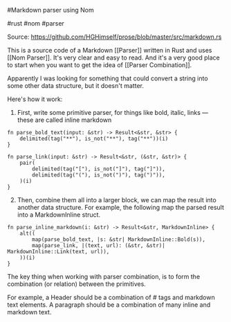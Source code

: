 #Markdown parser using Nom

#rust #nom #parser

Source: https://github.com/HGHimself/prose/blob/master/src/markdown.rs

This is a source code of a Markdown [[Parser]] written in Rust and uses [[Nom Parser]]. It's very clear and easy to read. And it's a very good place to start when you want to get the idea of [[Parser Combination]].

Apparently I was looking for something that could convert a string into some other data structure, but it doesn't matter.

Here's how it work:

1. First, write some primitive parser, for things like bold, italic, links — these are called inline markdown

```
fn parse_bold_text(input: &str) -> Result<&str, &str> {
	delimited(tag("**"), is_not("**"), tag("**"))(i)
}

fn parse_link(input: &str) -> Result<&str, (&str, &str)> {
	pair(
		delimited(tag("["), is_not("]"), tag("]")),
		delimited(tag("("), is_not(")"), tag(")")),
	)(i)
}
```

2. Then, combine them all into a larger block, we can map the result into another data structure. For example, the following map the parsed result into a MarkdownInline struct.

```
fn parse_inline_markdown(i: &str) -> Result<&str, MarkdownInline> {
	alt((
		map(parse_bold_text, |s: &str| MarkdownInline::Bold(s)),
		map(parse_link, |(text, url): (&str, &str)| MarkdownInline::Link(text, url)),	
	))(i)
}
```

The key thing when working with parser combination, is to form the combination (or relation) between the primitives.

For example, a Header should be a combination of # tags and markdown text elements. A paragraph should be a combination of many inline and markdown text.
